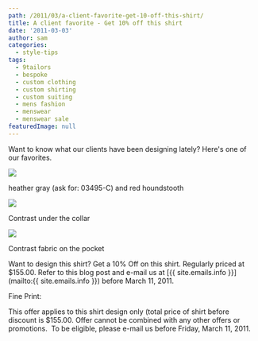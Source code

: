 ```yaml
---
path: /2011/03/a-client-favorite-get-10-off-this-shirt/
title: A client favorite - Get 10% off this shirt
date: '2011-03-03'
author: sam
categories:
  - style-tips
tags:
  - 9tailors
  - bespoke
  - custom clothing
  - custom shirting
  - custom suiting
  - mens fashion
  - menswear
  - menswear sale
featuredImage: null
---
```

Want to know what our clients have been designing lately? Here's one of our favorites.

[![](https://lh3.googleusercontent.com/_fofq40cSnvI/TW_EJFxr65I/AAAAAAAAFys/s4XtUevqCYY/s320/shirt_2.jpg)](https://lh3.googleusercontent.com/_fofq40cSnvI/TW_EJFxr65I/AAAAAAAAFys/s4XtUevqCYY/s576/shirt_2.jpg)

heather gray (ask for: 03495-C) and red houndstooth

[![](https://lh6.googleusercontent.com/_fofq40cSnvI/TW_D9fedHBI/AAAAAAAAFyg/lwnD5UO9hGA/s320/shirt_2-1.jpg)](https://lh6.googleusercontent.com/_fofq40cSnvI/TW_D9fedHBI/AAAAAAAAFyg/lwnD5UO9hGA/s800/shirt_2-1.jpg)

Contrast under the collar

[![](https://lh3.googleusercontent.com/_fofq40cSnvI/TW_EI33szGI/AAAAAAAAFyo/gh0Gxpd_yRI/s320/shirt_2-2.jpg)](https://lh3.googleusercontent.com/_fofq40cSnvI/TW_EI33szGI/AAAAAAAAFyo/gh0Gxpd_yRI/s576/shirt_2-2.jpg)

Contrast fabric on the pocket

Want to design this shirt? Get a 10% Off on this shirt. Regularly priced at $155.00. Refer to this blog post and e-mail us at [{{ site.emails.info }}](mailto:{{ site.emails.info }}) before March 11, 2011.

Fine Print: 

This offer applies to this shirt design only (total price of shirt before discount is $155.00. Offer cannot be combined with any other offers or promotions.  To be eligible, please e-mail us before Friday, March 11, 2011.